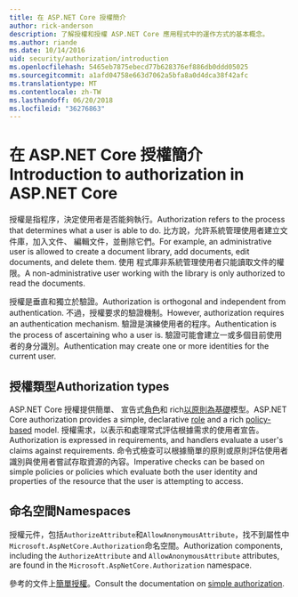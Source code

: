 ```yaml
---
title: 在 ASP.NET Core 授權簡介
author: rick-anderson
description: 了解授權和授權 ASP.NET Core 應用程式中的運作方式的基本概念。
ms.author: riande
ms.date: 10/14/2016
uid: security/authorization/introduction
ms.openlocfilehash: 5465eb7875ebecd77b628376ef886db0ddd05025
ms.sourcegitcommit: a1afd04758e663d7062a5bfa8a0d4dca38f42afc
ms.translationtype: MT
ms.contentlocale: zh-TW
ms.lasthandoff: 06/20/2018
ms.locfileid: "36276863"
---
```

# <a name="introduction-to-authorization-in-aspnet-core"></a><span data-ttu-id="96c00-103">在 ASP.NET Core 授權簡介</span><span class="sxs-lookup"><span data-stu-id="96c00-103">Introduction to authorization in ASP.NET Core</span></span>

<a name="security-authorization-introduction"></a>

<span data-ttu-id="96c00-104">授權是指程序，決定使用者是否能夠執行。</span><span class="sxs-lookup"><span data-stu-id="96c00-104">Authorization refers to the process that determines what a user is able to do.</span></span> <span data-ttu-id="96c00-105">比方說，允許系統管理使用者建立文件庫，加入文件、 編輯文件，並刪除它們。</span><span class="sxs-lookup"><span data-stu-id="96c00-105">For example, an administrative user is allowed to create a document library, add documents, edit documents, and delete them.</span></span> <span data-ttu-id="96c00-106">使用 程式庫非系統管理使用者只能讀取文件的權限。</span><span class="sxs-lookup"><span data-stu-id="96c00-106">A non-administrative user working with the library is only authorized to read the documents.</span></span>

<span data-ttu-id="96c00-107">授權是垂直和獨立於驗證。</span><span class="sxs-lookup"><span data-stu-id="96c00-107">Authorization is orthogonal and independent from authentication.</span></span> <span data-ttu-id="96c00-108">不過，授權要求的驗證機制。</span><span class="sxs-lookup"><span data-stu-id="96c00-108">However, authorization requires an authentication mechanism.</span></span> <span data-ttu-id="96c00-109">驗證是演練使用者的程序。</span><span class="sxs-lookup"><span data-stu-id="96c00-109">Authentication is the process of ascertaining who a user is.</span></span> <span data-ttu-id="96c00-110">驗證可能會建立一或多個目前使用者的身分識別。</span><span class="sxs-lookup"><span data-stu-id="96c00-110">Authentication may create one or more identities for the current user.</span></span>

## <a name="authorization-types"></a><span data-ttu-id="96c00-111">授權類型</span><span class="sxs-lookup"><span data-stu-id="96c00-111">Authorization types</span></span>

<span data-ttu-id="96c00-112">ASP.NET Core 授權提供簡單、 宣告式[角色](xref:security/authorization/roles)和 rich[以原則為基礎](xref:security/authorization/policies)模型。</span><span class="sxs-lookup"><span data-stu-id="96c00-112">ASP.NET Core authorization provides a simple, declarative [role](xref:security/authorization/roles) and a rich [policy-based](xref:security/authorization/policies) model.</span></span> <span data-ttu-id="96c00-113">授權需求，以表示和處理常式評估根據需求的使用者宣告。</span><span class="sxs-lookup"><span data-stu-id="96c00-113">Authorization is expressed in requirements, and handlers evaluate a user's claims against requirements.</span></span> <span data-ttu-id="96c00-114">命令式檢查可以根據簡單的原則或原則評估使用者識別與使用者嘗試存取資源的內容。</span><span class="sxs-lookup"><span data-stu-id="96c00-114">Imperative checks can be based on simple policies or policies which evaluate both the user identity and properties of the resource that the user is attempting to access.</span></span>

## <a name="namespaces"></a><span data-ttu-id="96c00-115">命名空間</span><span class="sxs-lookup"><span data-stu-id="96c00-115">Namespaces</span></span>

<span data-ttu-id="96c00-116">授權元件，包括`AuthorizeAttribute`和`AllowAnonymousAttribute`，找不到屬性中`Microsoft.AspNetCore.Authorization`命名空間。</span><span class="sxs-lookup"><span data-stu-id="96c00-116">Authorization components, including the `AuthorizeAttribute` and `AllowAnonymousAttribute` attributes, are found in the `Microsoft.AspNetCore.Authorization` namespace.</span></span>

<span data-ttu-id="96c00-117">參考的文件上[簡單授權](xref:security/authorization/simple)。</span><span class="sxs-lookup"><span data-stu-id="96c00-117">Consult the documentation on [simple authorization](xref:security/authorization/simple).</span></span>
